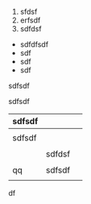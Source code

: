 1. sfdsf
2. erfsdf
3. sdfdsf

* sdfdfsdf
* sdf
* sdf
* sdf

sdfsdf

sdfsdf



| sdfsdf |  |  |
| :--- | :--- | :--- |
|  |  |  |
| sdfsdf |  |  |
|  |  |  |
|  | sdfdsf |  |
|  |  |  |
| qq | sdfsdf |  |
|  |  |  |

df

